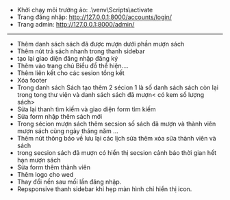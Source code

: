 + Khởi chạy môi trường ảo: .\venv\Scripts\activate
+ Trang đăng nhập: http://127.0.0.1:8000/accounts/login/
+ Trang admin: http://127.0.0.1:8000/admin/


-----------------------------
- Thêm danh sách sách đã được mượn dưới phần mượn sách
- Thêm nút trả sách nhanh trong thanh sidebar
- tạo lại giao diện đăng nhập đăng ký
- Thêm vào trang chủ Biểu đồ thể hiện....
- Thêm liên kết cho các sesion tổng kết
-  Xóa footer
- Trong danh sách Sách tạo thêm 2 sécion 1 là số danh sách sách còn lại trong tong thư viện và danh sách sách đã mượn< có kem số lượng sách>
- Sửa lại thanh tìm kiếm và giao diện form tìm kiếm
- Sửa form nhập thêm sách mới
- Trong sécion mượn sách thêm secsion số sách đã mượn và thành viên mượn sách cùng ngày tháng năm ...
- Thêm nút thông báo về lưu lại các lịch sửa thêm xóa sửa thành viên và sách 
- trong secsion sách đã mượn có hiển thị secsion cảnh báo thời gian hết hạn mượn sách
- Sửa form thêm thành viên
- Thêm logo cho wed
- Thay đổi nền sau mối lần đăng nhập.
- Repsponsive thanh sidebar khi hẹp màn hình chỉ hiển thị icon.